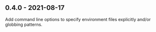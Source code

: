 ## 0.4.0 - 2021-08-17

Add command line options to specify environment files explicitly and/or globbing patterns.
